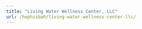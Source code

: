 ```yaml
---
title: "Living Water Wellness Center, LLC"
url: /hephzibah/living-water-wellness-center-llc/
---
```

